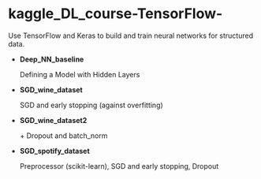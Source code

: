 # kaggle_DL_course-TensorFlow-
Use TensorFlow and Keras to build and train neural networks for structured data.

- **Deep_NN_baseline**

  Defining a Model with Hidden Layers

- **SGD_wine_dataset**

  SGD and early stopping (against overfitting)
  
- **SGD_wine_dataset2**

  \+ Dropout and batch_norm

- **SGD_spotify_dataset**

  Preprocessor (scikit-learn), SGD and early stopping, Dropout

